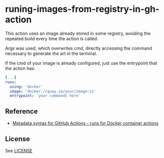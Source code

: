 # runing-images-from-registry-in-gh-action

This action uses an image already stored in some registry, avoiding the repeated build every time the action is called.

Args was used, which overwrites cmd, directly accessing the command necessary to generate the art in the terminal.

If the cmd of your image is already configured, just use the entrypoint that the action has:

```yaml
[...]
runs:
  using: 'docker'
  image: 'docker://quay.io/your/image:v1'
  entrypoint: 'your commands here'
```
## Reference

- [Metadata syntax for GitHub Actions - runs for Docker container actions](https://docs.github.com/en/actions/creating-actions/metadata-syntax-for-github-actions#runs-for-docker-container-actions)

## License

See [LICENSE](LICENSE)
